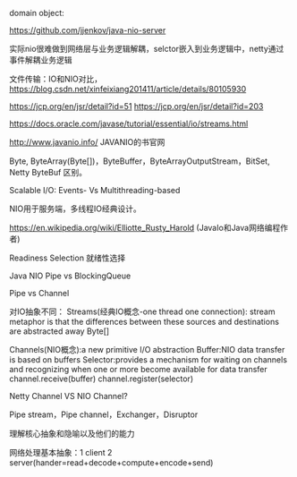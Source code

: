 domain object:


https://github.com/jjenkov/java-nio-server

实际nio很难做到网络层与业务逻辑解耦，selctor嵌入到业务逻辑中，netty通过事件解耦业务逻辑

文件传输：IO和NIO对比，https://blog.csdn.net/xinfeixiang201411/article/details/80105930

https://jcp.org/en/jsr/detail?id=51
https://jcp.org/en/jsr/detail?id=203

https://docs.oracle.com/javase/tutorial/essential/io/streams.html

http://www.javanio.info/ JAVANIO的书官网

Byte, ByteArray(Byte[])，ByteBuffer，ByteArrayOutputStream，BitSet, Netty ByteBuf 区别。

Scalable I/O: Events- Vs Multithreading-based

NIO用于服务端，多线程IO经典设计。

https://en.wikipedia.org/wiki/Elliotte_Rusty_Harold (JavaIo和Java网络编程作者)

Readiness Selection 就绪性选择

Java NIO Pipe vs BlockingQueue

Pipe vs Channel

对IO抽象不同：
Streams(经典IO概念-one thread one connection): stream metaphor is that the differences between these sources and destinations are abstracted away
Byte[]

Channels(NIO概念):a new primitive I/O abstraction
Buffer:NIO data transfer is based on buffers
Selector:provides a mechanism for waiting on channels and recognizing when one or more become available for data transfer
channel.receive(buffer)
channel.register(selector)

Netty Channel VS NIO Channel?

Pipe stream，Pipe channel，Exchanger，Disruptor

理解核心抽象和隐喻以及他们的能力

网络处理基本抽象：1 client 2 server(hander=read+decode+compute+encode+send)